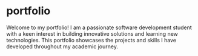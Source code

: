 # portfolio
Welcome to my portfolio! I am a passionate software development student with a keen interest in building innovative solutions and learning new technologies. This portfolio showcases the projects and skills I have developed throughout my academic journey.

